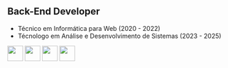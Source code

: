 ## Back-End Developer

- Técnico em Informática para Web (2020 - 2022)
- Técnologo em Análise e Desenvolvimento de Sistemas (2023 - 2025)

<div style="display: inline">
            <img width='35' height='35' src="https://cdn.jsdelivr.net/gh/devicons/devicon@latest/icons/java/java-original.svg" />
  <img width='35' height='35' src="https://cdn.jsdelivr.net/gh/devicons/devicon@latest/icons/javascript/javascript-original.svg" />
  <img width='35' height='35' src="https://cdn.jsdelivr.net/gh/devicons/devicon@latest/icons/mysql/mysql-original-wordmark.svg" />
  <img width='35' height='35' src="https://cdn.jsdelivr.net/gh/devicons/devicon@latest/icons/react/react-original.svg" />
</div>
